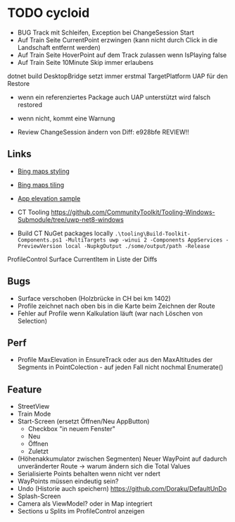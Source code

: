 # TODO cycloid

- BUG Track mit Schleifen, Exception bei ChangeSession Start
- Auf Train Seite CurrentPoint erzwingen (kann nicht durch Click in die Landschaft entfernt werden)
- Auf Train Seite HoverPoint auf dem Track zulassen wenn IsPlaying false
- Auf Train Seite 10Minute Skip immer erlaubens

dotnet build
DesktopBridge setzt immer erstmal TargetPlatform UAP für den Restore 
- wenn ein referenziertes Package auch UAP unterstützt wird falsch restored
- wenn nicht, kommt eine Warnung 

- Review ChangeSession ändern von Diff: e928bfe REVIEW!!

## Links
- [Bing maps styling](https://learn.microsoft.com/en-us/bingmaps/styling/map-style-sheet-entry-properties)
- [Bing maps tiling](https://learn.microsoft.com/en-us/bingmaps/articles/bing-maps-tile-system)
- [App elevation sample](https://stefanwick.com/2018/10/07/app-elevation-samples-part-3/)

- CT Tooling https://github.com/CommunityToolkit/Tooling-Windows-Submodule/tree/uwp-net8-windows
- Build CT NuGet packages locally `.\tooling\Build-Toolkit-Components.ps1 -MultiTargets uwp -winui 2 -Components AppServices -PreviewVersion local -NupkgOutput ./some/output/path -Release`

ProfileControl Surface
CurrentItem in Liste der Diffs

## Bugs
- Surface verschoben (Holzbrücke in CH bei km 1402)
- Profile zeichnet nach oben bis in die Karte beim Zeichnen der Route
- Fehler auf Profile wenn Kalkulation läuft (war nach Löschen von Selection)
## Perf
- Profile MaxElevation in EnsureTrack oder aus den MaxAltitudes der Segments in PointColection - auf jeden Fall nicht nochmal Enumerate()
## Feature
- StreetView
- Train Mode
- Start-Screen (ersetzt Öffnen/Neu AppButton)
  - Checkbox "in neuem Fenster"
  - Neu
  - Öffnen
  - Zuletzt
- (Höhenakkumulator zwischen Segmenten) Neuer WayPoint auf dadurch unveränderter Route -> warum ändern sich die Total Values
- Serialisierte Points behalten wenn nicht ver ndert
- WayPoints müssen eindeutig sein?
- Undo (Historie auch speichern) https://github.com/Doraku/DefaultUnDo
- Splash-Screen
- Camera als ViewModel? oder in Map integriert
- Sections u Splits im ProfileControl anzeigen
